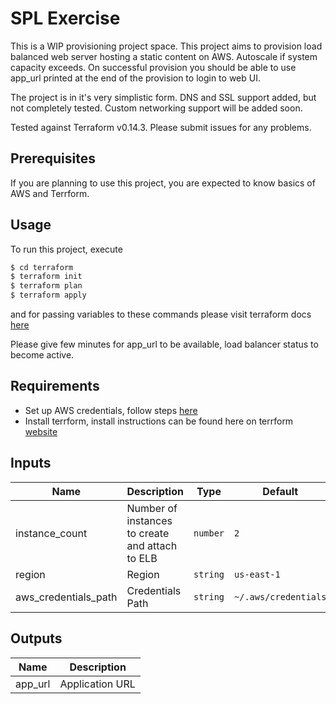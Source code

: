 # SPL Exercise
This is a WIP provisioning project space. This project aims to provision load balanced web server hosting a static content on AWS. Autoscale if system capacity exceeds. On successful provision you should be able to use app_url printed at the end of the provision to login to web UI. 

The project is in it's very simplistic form. DNS and SSL support added, but not completely tested. Custom networking support will be added soon. 

Tested against Terraform v0.14.3. Please submit issues for any problems.

## Prerequisites
If you are planning to use this project, you are expected to know basics of AWS and Terrform.

## Usage

To run this project, execute

```bash
$ cd terraform
$ terraform init
$ terraform plan
$ terraform apply
```

and for passing variables to these commands please visit terraform docs [here](https://www.terraform.io/docs/configuration/variables.html)

Please give few minutes for app_url to be available, load balancer status to become active. 

## Requirements
* Set up AWS credentials, follow steps [here](https://docs.aws.amazon.com/cli/latest/userguide/cli-configure-files.html)
* Install terrform, install instructions can be found here on terrform [website](https://learn.hashicorp.com/tutorials/terraform/install-cli)


## Inputs
| Name | Description | Type | Default | Required |
|------|-------------|------|---------|:--------:|
| instance\_count | Number of instances to create and attach to ELB | `number` | `2` | no |
| region | Region | `string` | `us-east-1` | no |
| aws\_credentials\_path | Credentials Path | `string` | `~/.aws/credentials` | no |

## Outputs
| Name | Description |
|------|-------------|
| app\_url | Application URL |
